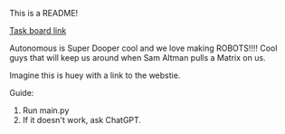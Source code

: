 This is a README!

[Task board link](https://github.com/orgs/Cornell-University-Combat-Robotics/projects/2/views/1)

Autonomous is Super Dooper cool and we love making ROBOTS!!!! Cool guys that will keep us around when Sam Altman pulls a Matrix on us.

Imagine this is huey with a link to the webstie.

Guide:
1. Run main.py
2. If it doesn't work, ask ChatGPT.